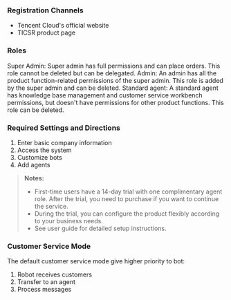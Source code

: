 ﻿### Registration Channels
- Tencent Cloud's official website
- TICSR product page

### Roles
Super Admin: Super admin has full permissions and can place orders. This role cannot be deleted but can be delegated.
Admin: An admin has all the product function-related permissions of the super admin. This role is added by the super admin and can be deleted. 
Standard agent: A standard agent has knowledge base management and customer service workbench permissions, but doesn't have permissions for other product functions. This role can be deleted.

### Required Settings and Directions
1. Enter basic company information
2. Access the system
3. Customize bots
4. Add agents 

>**Notes:**
>- First-time users have a 14-day trial with one complimentary agent role. After the trial, you need to purchase if you want to continue the service.
>- During the trial, you can configure the product flexibly according to your business needs.
>- See user guide for detailed setup instructions.

### Customer Service Mode
The default customer service mode give higher priority to bot:
 1. Robot receives customers
 2. Transfer to an agent
 3. Process messages
